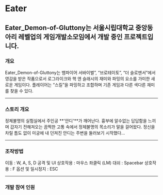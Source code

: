 # Eater

Eater_Demon-of-Gluttony는 서울시립대학교 중앙동아리 레벨업의 게임개발소모임에서 개발 중인 프로젝트입니다.
---

### 개요

Eater_Demon-of-Gluttony는 뱀파이어 서바이벌”, “브로테이토”, “더 슬로맨서”에서 영감을 받은 작품으로서 로그라이크와 핵 앤 슬래시의 재미와 파밍의 요소를 가미한 새로운 게임이다. 플레이어는 “스킬”을 파밍하고 조합하며 기존 게임과 다른 색다른 재미를 찾을 수 있다. 

---

### 스토리 개요

정체불명의 실험실에서 주인공 **'안디'**가 깨어난다. 흉부에 알수없는 답답함을 느끼며 갑자기 전해져오는 끔찍한 고통 속에서 정체불명의 목소리가 말을 걸어왔다. 정신을 차릴 틈도 없이 미궁에 내 던져진 안디는 주변을 둘러보기 시작했다...

---

### 조작방법

이동 : W, A, S, D
공격 및 UI 상호작용 : 마우스 좌클릭 (LM)
대쉬 : Spacebar
상호작용 : F
옵션 및 일시정지 : ESC

---

### 개발 참여 인원
